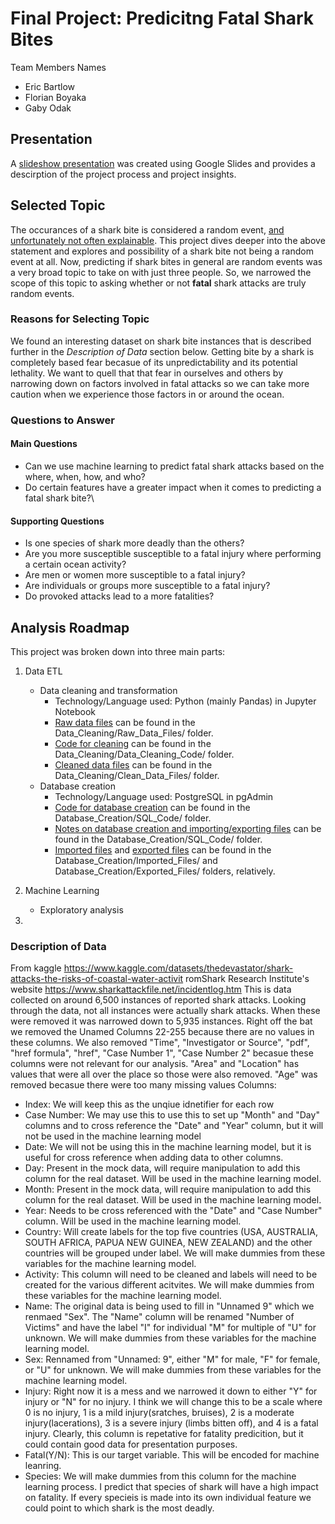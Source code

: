 # Final Project: Predicitng Fatal Shark Bites
Team Members Names 
- Eric Bartlow
- Florian Boyaka
- Gaby Odak

## Presentation 
A [slideshow presentation](https://docs.google.com/presentation/d/1D5jMEY6qLNIQtL0yeWbthlBPU3TV16M7XuY5U8JGtFo/edit#slide=id.p) was created using Google Slides and provides a descirption of the project process and project insights.

## Selected Topic 
The occurances of a shark bite is considered a random event, [and unfortunately not often explainable](https://stories.uq.edu.au/contact-magazine/2019/fear-versus-reality/index.html). This project dives deeper into the above statement and explores and possibility of a shark bite not being a random event at all. Now, predicting if shark bites in general are random events was a very broad topic to take on with just three people. So, we narrowed the scope of this topic to asking whether or not __fatal__ shark attacks are truly random events.

### Reasons for Selecting Topic
We found an interesting dataset on shark bite instances that is described further in the _Description of Data_ section below. Getting bite by a shark is completely based fear becasue of its unpredictability and its potential lethality. We want to quell that that fear in ourselves and others by narrowing down on factors involved in fatal attacks so we can take more caution when we experience those factors in or around the ocean.

### Questions to Answer
#### Main Questions
- Can we use machine learning to predict fatal shark attacks based on the where, when, how, and who?
- Do certain features have a greater impact when it comes to predicting a fatal shark bite?\
#### Supporting Questions
- Is one species of shark more deadly than the others?
- Are you more susceptible susceptible to a fatal injury where performing a certain ocean activity?
- Are men or women more susceptible to a fatal injury?
- Are individuals or groups more susceptible to a fatal injury?
- Do provoked attacks lead to a more fatalities?

## Analysis Roadmap
This project was broken down into three main parts:
1. Data ETL
   - Data cleaning and transformation
     - Technology/Language used: Python (mainly Pandas) in Jupyter Notebook
     - [Raw data files](Data_Cleaning/Raw_Data_Files) can be found in the  Data_Cleaning/Raw_Data_Files/ folder.
     - [Code for cleaning](Data_Cleaning/Data_Cleaning_Code) can be found in the Data_Cleaning/Data_Cleaning_Code/ folder.
     - [Cleaned data files](Data_Cleaning/Clean_Data_Files) can be found in the Data_Cleaning/Clean_Data_Files/ folder.
   - Database creation
     - Technology/Language used: PostgreSQL in pgAdmin
     - [Code for database creation](Database_Creation/SQL_Code/SQL_Commands_For_completedata.txt) can be found in the Database_Creation/SQL_Code/ folder.
     - [Notes on database creation and importing/exporting files](Database_Creation/SQL_Code/Data_Notes.txt) can be found in the Database_Creation/SQL_Code/ folder.
     - [Imported files](Database_Creation/Imported_Files) and [exported files](Database_Creation/Exported_Files) can be found in the Database_Creation/Imported_Files/ and Database_Creation/Exported_Files/ folders, relatively.
   
2. Machine Learning
   - Exploratory analysis

3. 

### Description of Data 
From kaggle https://www.kaggle.com/datasets/thedevastator/shark-attacks-the-risks-of-coastal-water-activit
romShark Research Institute's website https://www.sharkattackfile.net/incidentlog.htm
This is data collected on around 6,500 instances of reported shark attacks. Looking through the data, not all instances were actually shark attacks. When these were removed it was narrowed down to 5,935 instances. Right off the bat we removed the Unamed Columns 22-255 because there are no values in these columns. We also removed "Time", "Investigator or Source", "pdf", "href formula", "href", "Case Number 1", "Case Number 2" becasue these columns were not relevant for our analysis. "Area" and "Location" has values that were all over the place so those were also removed. "Age" was removed becasue there were too many missing values 
Columns: 
- Index: We will keep this as the unqiue idnetifier for each row  
- Case Number: We may use this to use this to set up "Month" and "Day" columns and to cross reference the "Date" and "Year" column, but it will not be used in the machine learning model
- Date: We will not be using this in the machine learning model, but it is useful for cross reference when adding data to other columns.
- Day: Present in the mock data, will require manipulation to add this column for the real dataset. Will be used in the machine learning model.
- Month: Present in the mock data, will require manipulation to add this column for the real dataset. Will be used in the machine learning model.
- Year: Needs to be cross referenced with the "Date" and "Case Number" column.  Will be used in the machine learning model.
- Country: Will create labels for the top five countries (USA, AUSTRALIA, SOUTH AFRICA, PAPUA NEW GUINEA, NEW ZEALAND) and the other countries will be grouped under label. We will make dummies from these variables for the machine learning model.
- Activity: This column will need to be cleaned and labels will need to be created for the various different acitvites. We will make dummies from these variables for the machine learning model.
- Name: The original data is being used to fill in "Unnamed 9" which we renmaed "Sex". The "Name" column will be renamed "Number of Victims" and have the label "I" for individual "M" for multiple of "U" for unknown. We will make dummies from these variables for the machine learning model.
- Sex: Rennamed from "Unnamed: 9", either "M" for male, "F" for female, or "U" for unknown. We will make dummies from these variables for the machine learning model.
- Injury: Right now it is a mess and we narrowed it down to either "Y" for injury or "N" for no injury. I think we will change this to be a scale where 0 is no injury, 1 is a mild injury(sratches, bruises), 2 is a moderate injury(lacerations), 3 is a severe injury (limbs bitten off), and 4 is a fatal injury. Clearly, this column is repetative for fatality predicition, but it could contain good data for presentation purposes.
- Fatal(Y/N): This is our target variable. This will be encoded for machine leanring.
- Species: We will make dummies from this column for the machine learning process. I predict that species of shark will have a high impact on fatality. If every specieis is made into its own individual feature we could point to which shark is the most deadly.



